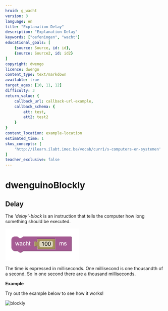 ```yaml
---
hruid: g_wacht
version: 3
language: en
title: "Explanation Delay"
description: "Explanation Delay"
keywords: ["oefeningen", "wacht"]
educational_goals: [
    {source: Source, id: id}, 
    {source: Source2, id: id2}
]
copyright: dwengo
licence: dwengo
content_type: text/markdown
available: true
target_ages: [10, 11, 12]
difficulty: 3
return_value: {
    callback_url: callback-url-example,
    callback_schema: {
        att: test,
        att2: test2
    }
}
content_location: example-location
estimated_time: 1
skos_concepts: [
    'http://ilearn.ilabt.imec.be/vocab/curr1/s-computers-en-systemen'
]
teacher_exclusive: false
---
```

# dwenguinoBlockly
## Delay

The *'delay'-block* is an instruction that tells the computer how long something should be executed.

![](embed/Afb1.png "Example of wait")

The time is expressed in milliseconds. One millisecond is one thousandth of a second. So in one second there are a thousand milliseconds.

**Example**

Try out the example below to see how it works!

![blockly](@learning-object/wacht_m/nl/3)